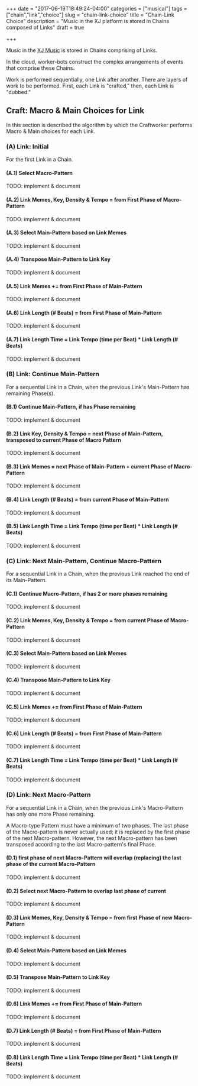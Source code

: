 +++
date = "2017-06-19T18:49:24-04:00"
categories = ["musical"]
tags = ["chain","link","choice"]
slug = "chain-link-choice"
title = "Chain-Link Choice"
description = "Music in the XJ platform is stored in Chains composed of Links"
draft = true

+++

Music in the [XJ Music](https://hub.xj.io/login) is stored in Chains comprising of Links.

In the cloud, worker-bots construct the complex arrangements of events that comprise these Chains.

Work is performed sequentially, one Link after another. There are layers of work to be performed. First, each Link is "crafted," then, each Link is "dubbed."

## Craft: Macro & Main Choices for Link

In this section is described the algorithm by which the Craftworker performs Macro & Main choices for each Link.

### (A) Link: Initial

For the first Link in a Chain.

#### (A.1) Select Macro-Pattern

TODO: implement & document

#### (A.2) Link Memes, Key, Density & Tempo = from First Phase of Macro-Pattern

TODO: implement & document

#### (A.3) Select Main-Pattern based on Link Memes

TODO: implement & document

#### (A.4) Transpose Main-Pattern to Link Key

TODO: implement & document

#### (A.5) Link Memes += from First Phase of Main-Pattern

TODO: implement & document

#### (A.6) Link Length (# Beats) = from First Phase of Main-Pattern

TODO: implement & document

#### (A.7) Link Length Time = Link Tempo (time per Beat) * Link Length (# Beats)

TODO: implement & document

### (B) Link: Continue Main-Pattern

For a sequential Link in a Chain, when the previous Link's Main-Pattern has remaining Phase(s).

#### (B.1) Continue Main-Pattern, if has Phase remaining

TODO: implement & document

#### (B.2) Link Key, Density & Tempo = next Phase of Main-Pattern, transposed to current Phase of Macro Pattern

TODO: implement & document

#### (B.3) Link Memes = next Phase of Main-Pattern + current Phase of Macro-Pattern

TODO: implement & document

#### (B.4) Link Length (# Beats) = from current Phase of Main-Pattern

TODO: implement & document

#### (B.5) Link Length Time = Link Tempo (time per Beat) * Link Length (# Beats)

TODO: implement & document

### (C) Link: Next Main-Pattern, Continue Macro-Pattern

For a sequential Link in a Chain, when the previous Link reached the end of its Main-Pattern.

#### (C.1) Continue Macro-Pattern, if has 2 or more phases remaining

TODO: implement & document

#### (C.2) Link Memes, Key, Density & Tempo = from current Phase of Macro-Pattern

TODO: implement & document

#### (C.3) Select Main-Pattern based on Link Memes

TODO: implement & document

#### (C.4) Transpose Main-Pattern to Link Key

TODO: implement & document

#### (C.5) Link Memes += from First Phase of Main-Pattern

TODO: implement & document

#### (C.6) Link Length (# Beats) = from First Phase of Main-Pattern

TODO: implement & document

#### (C.7) Link Length Time = Link Tempo (time per Beat) * Link Length (# Beats)

TODO: implement & document

### (D) Link: Next Macro-Pattern

For a sequential Link in a Chain, when the previous Link's Macro-Pattern has only one more Phase remaining.

A Macro-type Pattern must have a minimum of two phases. The last phase of the Macro-pattern is never actually used; it is replaced by the first phase of the next Macro-pattern. However, the next Macro-pattern has been transposed according to the last Macro-pattern's final Phase.

#### (D.1) first phase of next Macro-Pattern will overlap (replacing) the last phase of the current Macro-Pattern

TODO: implement & document

#### (D.2) Select next Macro-Pattern to overlap last phase of current

TODO: implement & document

#### (D.3) Link Memes, Key, Density & Tempo = from first Phase of new Macro-Pattern

TODO: implement & document

#### (D.4) Select Main-Pattern based on Link Memes

TODO: implement & document

#### (D.5) Transpose Main-Pattern to Link Key

TODO: implement & document

#### (D.6) Link Memes += from First Phase of Main-Pattern

TODO: implement & document

#### (D.7) Link Length (# Beats) = from First Phase of Main-Pattern

TODO: implement & document

#### (D.8) Link Length Time = Link Tempo (time per Beat) * Link Length (# Beats)

TODO: implement & document



